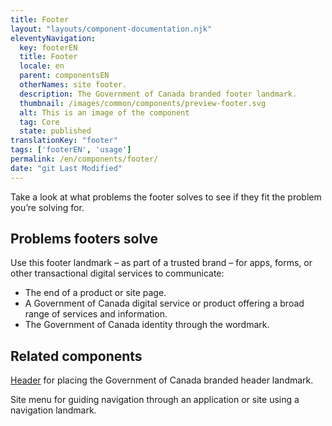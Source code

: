 ```yaml
---
title: Footer
layout: "layouts/component-documentation.njk"
eleventyNavigation:
  key: footerEN
  title: Footer
  locale: en
  parent: componentsEN
  otherNames: site footer.
  description: The Government of Canada branded footer landmark.
  thumbnail: /images/common/components/preview-footer.svg
  alt: This is an image of the component
  tag: Core
  state: published
translationKey: "footer"
tags: ['footerEN', 'usage']
permalink: /en/components/footer/
date: "git Last Modified"
---
```


Take a look at what problems the footer solves to see if they fit the problem you’re solving for.

## Problems footers solve

Use this footer landmark  – as part of a trusted brand – for apps, forms, or other transactional digital services to communicate:

- The end of a product or site page.
- A Government of Canada digital service or product offering a broad range of services and information.
- The Government of Canada identity through the wordmark.

<article class="bg-full-width bg-dark text-light py-500 my-500">
  <h2 class="mt-0 mb-400">Related components</h2>

  <a href="/en/components/header" class="link-light">Header</a> for placing the Government of Canada branded header landmark.

  Site menu for guiding navigation through an application or site using a navigation landmark.
</article>

